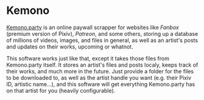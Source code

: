 # Kemono
[Kemono.party](https://kemono.party/) is an online paywall scrapper for websites like *Fanbox* (premium version of Pixiv), *Patreon*, and some others, storing up a database of millions of videos, images, and files in general, as well as an artist's posts and updates on their works, upcoming or whatnot.

This software works just like that, except it takes those files from Kemono.party itself. It stores an artist's files and posts localy, keeps track of their works, and much more in the future. Just provide a folder for the files to be downloaded to, as well as the artist handle you want (e.g. their Pixiv ID, artistic name...), and this software will get everything Kemono.party has on that artist for you (heavily configurable).

